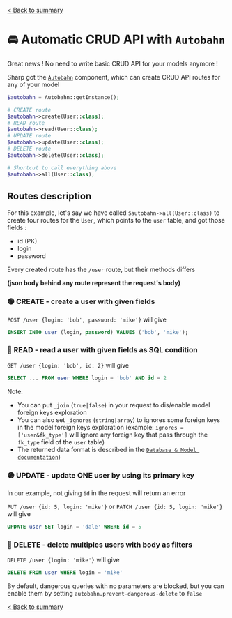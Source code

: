 [< Back to summary](../home.md)

# 🚘 Automatic CRUD API with `Autobahn`

Great news ! No need to write basic CRUD API for your models anymore !

Sharp got the [`Autobahn`](../../Classes/Extras/Autobahn.php) component, which can
create CRUD API routes for any of your model

```php
$autobahn = Autobahn::getInstance();

# CREATE route
$autobahn->create(User::class);
# READ route
$autobahn->read(User::class);
# UPDATE route
$autobahn->update(User::class);
# DELETE route
$autobahn->delete(User::class);

# Shortcut to call everything above
$autobahn->all(User::class);
```

## Routes description

For this example, let's say we have called `$autobahn->all(User::class)`
to create four routes for the `User`, which points to the `user` table, and got those fields :
- id (PK)
- login
- password

Every created route has the `/user` route, but their methods differs

**(json body behind any route represent the request's body)**

### 🟢 CREATE - create a user with given fields

`POST /user {login: 'bob', password: 'mike'}` will give
```sql
INSERT INTO user (login, password) VALUES ('bob', 'mike');
```

### 🔵 READ - read a user with given fields as SQL condition

`GET /user {login: 'bob', id: 2}` will give
```sql
SELECT ... FROM user WHERE login = 'bob' AND id = 2
```

Note:
- You can put `_join` (`true|false`) in your request to dis/enable model foreign keys exploration
- You can also set `_ignores` (`string|array`) to ignores some foreign keys in the model foreign keys exploration
(example: `ignores = ['user&fk_type']` will ignore any foreign key that pass through the `fk_type` field of the `user` table)
- The returned data format is described in the [`Database & Model documentation`](../data/database.md))

### 🟣 UPDATE - update ONE user by using its primary key

In our example, not giving `id` in the request will return an error

`PUT /user {id: 5, login: 'mike'}` or `PATCH /user {id: 5, login: 'mike'}` will give
```sql
UPDATE user SET login = 'dale' WHERE id = 5
```

### 🔴 DELETE - delete multiples users with body as filters

`DELETE /user {login: 'mike'}` will give
```sql
DELETE FROM user WHERE login = 'mike'
```

By default, dangerous queries with no parameters are blocked, but you can enable them by
setting `autobahn.prevent-dangerous-delete` to `false`


[< Back to summary](../home.md)